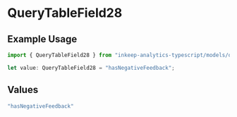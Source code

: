 # QueryTableField28

## Example Usage

```typescript
import { QueryTableField28 } from "inkeep-analytics-typescript/models/operations";

let value: QueryTableField28 = "hasNegativeFeedback";
```

## Values

```typescript
"hasNegativeFeedback"
```